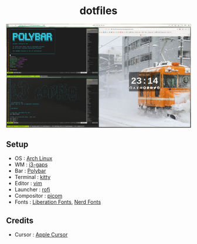 <h1 align="center"> dotfiles </h1>
<p align="center"> <img src=".config/sample.png"/> </p>

## Setup

- OS : [Arch Linux](https://archlinux.org/)
- WM : [i3-gaps](https://github.com/Airblader/i3/)
- Bar : [Polybar](https://github.com/polybar/polybar)
- Terminal : [kitty](https://sw.kovidgoyal.net/kitty/)
- Editor : [vim](https://www.vim.org/)
- Launcher : [rofi](https://github.com/davatorium/rofi)
- Compositor : [picom](https://github.com/yshui/picom)
- Fonts : [Liberation Fonts](https://github.com/liberationfonts/liberation-fonts), [Nerd Fonts](https://github.com/ryanoasis/nerd-fonts)


## Credits

- Cursor : [Apple Cursor](https://github.com/ful1e5/apple_cursor)
